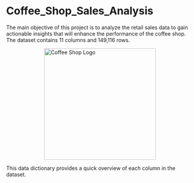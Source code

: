 # Coffee_Shop_Sales_Analysis
The main objective of this project is to analyze the retail sales data to gain actionable insights that will enhance the performance of the coffee shop. The dataset contains 11 columns and 149,116 rows.


<img src="Coffee_Shop_Sales_Analysis_/Data_dictionary.png" alt="Coffee Shop Logo" width="300" style="display: block; margin: auto;" />



This data dictionary provides a quick overview of each column in the dataset.
